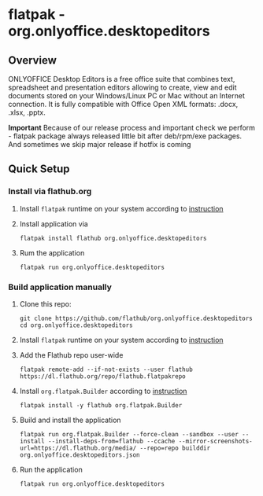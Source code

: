 # flatpak - org.onlyoffice.desktopeditors

## Overview

ONLYOFFICE Desktop Editors is a free office suite that combines text,
spreadsheet and presentation editors allowing to create, view and edit
documents stored on your Windows/Linux PC or Mac without an Internet connection.
It is fully compatible with Office Open XML formats: .docx, .xlsx, .pptx.

**Important** Because of our release process and important check we perform - flatpak
package always released little bit after deb/rpm/exe packages.
And sometimes we skip major release if hotfix is coming

## Quick Setup

### Install via flathub.org

1. Install `flatpak` runtime on your system according to [instruction](https://flathub.org/setup)
2. Install application via

   ```shell script
   flatpak install flathub org.onlyoffice.desktopeditors
   ```

3. Rum the application

    ```shell script
   flatpak run org.onlyoffice.desktopeditors
   ```

### Build application manually

1. Clone this repo:

   ```shell script
   git clone https://github.com/flathub/org.onlyoffice.desktopeditors
   cd org.onlyoffice.desktopeditors
   ```

2. Install `flatpak` runtime on your system according to [instruction](https://flathub.org/setup)
3. Add the Flathub repo user-wide

   ```shell script
   flatpak remote-add --if-not-exists --user flathub https://dl.flathub.org/repo/flathub.flatpakrepo
   ```

4. Install `org.flatpak.Builder` according to [instruction](https://docs.flathub.org/docs/for-app-authors/submission#build-and-install)

   ```shell script
   flatpak install -y flathub org.flatpak.Builder
   ```

5. Build and install the application

   ```shell script
   flatpak run org.flatpak.Builder --force-clean --sandbox --user --install --install-deps-from=flathub --ccache --mirror-screenshots-url=https://dl.flathub.org/media/ --repo=repo builddir org.onlyoffice.desktopeditors.json
   ```

6. Run the application

   ```shell script
   flatpak run org.onlyoffice.desktopeditors
   ```
